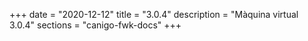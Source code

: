 +++
date        = "2020-12-12"
title       = "3.0.4"
description = "Màquina virtual 3.0.4"
sections    = "canigo-fwk-docs"
+++